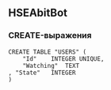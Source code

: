 ## HSEAbitBot

### CREATE-выражения
```
CREATE TABLE "USERS" (
	"Id"	INTEGER UNIQUE,
	"Watching"	TEXT
, "State"	INTEGER
)
```
